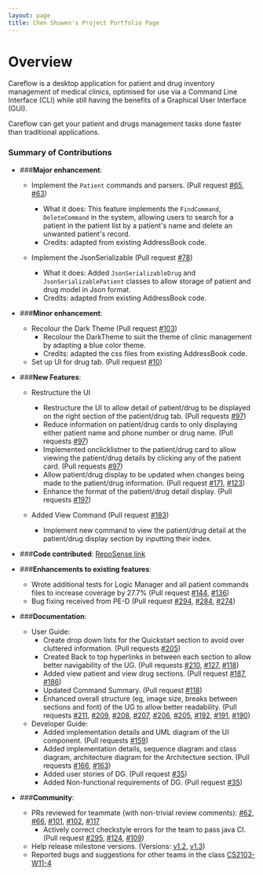 ```yaml
---
layout: page
title: Chen Shuwen's Project Portfolio Page
---
```


# Overview
Careflow is a desktop application for patient and drug inventory management of medical clinics, optimised for use via a Command Line Interface (CLI) while still having the benefits of a Graphical User Interface (GUI).

Careflow can get your patient and drugs management tasks done faster than traditional applications.

### Summary of Contributions

* ###**Major enhancement**:
    * Implement the `Patient` commands and parsers. (Pull request [\#65](https://github.com/AY2223S2-CS2103T-W09-3/tp/pull/65), [\#63](https://github.com/AY2223S2-CS2103T-W09-3/tp/pull/63))
        * What it does: This feature implements the `FindCommand`, `DeleteCommand` in the system, allowing users to search for a patient in the patient list by a patient's name and delete an unwanted patient's record. 
        * Credits: adapted from existing AddressBook code.

    * Implement the JsonSerializable (Pull request [\#78](https://github.com/AY2223S2-CS2103T-W09-3/tp/pull/78))
        * What it does: Added `JsonSerializableDrug` and `JsonSerializablePatient` classes to allow storage of patient and drug model in Json format.
        * Credits: adapted from existing AddressBook code.
      
* ###**Minor enhancement**:
    * Recolour the Dark Theme  (Pull request [\#103](https://github.com/AY2223S2-CS2103T-W09-3/tp/pull/103))
      * Recolour the DarkTheme to suit the theme of clinic management by adapting a blue color theme.
      * Credits: adapted the css files from existing AddressBook code.
    * Set up UI for drug tab. (Pull request [\#10](https://github.com/AY2223S2-CS2103T-W09-3/tp/pull/10))
      
* ###**New Features**:
  * Restructure the UI 
    * Restructure the UI to allow detail of patient/drug to be displayed on the right section of the patient/drug tab. (Pull requests [\#97](https://github.com/AY2223S2-CS2103T-W09-3/tp/pull/97/files))
    * Reduce information on patient/drug cards to only displaying either patient name and phone number or drug name. (Pull requests [\#97](https://github.com/AY2223S2-CS2103T-W09-3/tp/pull/97/files))
    * Implemented onclicklistner to the patient/drug card to allow viewing the patient/drug details by clicking any of the patient card. (Pull requests [\#97](https://github.com/AY2223S2-CS2103T-W09-3/tp/pull/97/files))
    * Allow patient/drug display to be updated when changes being made to the patient/drug information. (Pull request [\#171](https://github.com/AY2223S2-CS2103T-W09-3/tp/pull/171), [\#123](https://github.com/AY2223S2-CS2103T-W09-3/tp/pull/123))
    * Enhance the format of the patient/drug detail display. (Pull requests [\#197](https://github.com/AY2223S2-CS2103T-W09-3/tp/pull/197/files))
    
  * Added View Command (Pull request [\#183](https://github.com/AY2223S2-CS2103T-W09-3/tp/pull/183))
    * Implement new command to view the patient/drug detail at the patient/drug display section by inputting their index. 
    
* ###**Code contributed**: [RepoSense link](https://nus-cs2103-ay2223s2.github.io/tp-dashboard/?search=cshuwen&breakdown=true)

* ###**Enhancements to existing features**:
    * Wrote additional tests for Logic Manager and all patient commands files to increase coverage by 27.7% (Pull request [\#144](https://github.com/AY2223S2-CS2103T-W09-3/tp/pull/144),  [\#136](https://github.com/AY2223S2-CS2103T-W09-3/tp/pull/136))
    * Bug fixing received from PE-D (Pull request [\#294](https://github.com/AY2223S2-CS2103T-W09-3/tp/pull/294), [\#284](https://github.com/AY2223S2-CS2103T-W09-3/tp/pull/284), [\#274](https://github.com/AY2223S2-CS2103T-W09-3/tp/pull/274))

* ###**Documentation**:
    * User Guide:
        * Create drop down lists for the Quickstart section to avoid over cluttered information. (Pull requests [\#205](https://github.com/AY2223S2-CS2103T-W09-3/tp/pull/205/files))
        * Created Back to top hyperlinks in between each section to allow better navigability of the UG. (Pull requests [\#210](https://github.com/AY2223S2-CS2103T-W09-3/tp/pull/210), [\#127](https://github.com/AY2223S2-CS2103T-W09-3/tp/pull/127), [\#118](https://github.com/AY2223S2-CS2103T-W09-3/tp/pull/118)) 
        * Added view patient and view drug sections. (Pull request [\#187](https://github.com/AY2223S2-CS2103T-W09-3/tp/pull/187), [\#186](https://github.com/AY2223S2-CS2103T-W09-3/tp/pull/186))
        * Updated Command Summary. (Pull request [\#118](https://github.com/AY2223S2-CS2103T-W09-3/tp/pull/118))
        * Enhanced overall structure (eg, image size, breaks between sections and font) of the UG to allow better readability. (Pull requests [\#211](https://github.com/AY2223S2-CS2103T-W09-3/tp/pull/211), [\#209](https://github.com/AY2223S2-CS2103T-W09-3/tp/pull/209), [\#208](https://github.com/AY2223S2-CS2103T-W09-3/tp/pull/208), [\#207](https://github.com/AY2223S2-CS2103T-W09-3/tp/pull/207), [\#206](https://github.com/AY2223S2-CS2103T-W09-3/tp/pull/206), [\#205](https://github.com/AY2223S2-CS2103T-W09-3/tp/pull/205), [\#192](https://github.com/AY2223S2-CS2103T-W09-3/tp/pull/192), [\#191](https://github.com/AY2223S2-CS2103T-W09-3/tp/pull/191), [\#190](https://github.com/AY2223S2-CS2103T-W09-3/tp/pull/190))
    * Developer Guide:
      * Added implementation details and UML diagram of the UI component. (Pull requests [\#159](https://github.com/AY2223S2-CS2103T-W09-3/tp/pull/159))
      * Added implementation details, sequence diagram and class diagram, architecture diagram for the Architecture section. (Pull requests [\#166](https://github.com/AY2223S2-CS2103T-W09-3/tp/pull/166), [\#163](https://github.com/AY2223S2-CS2103T-W09-3/tp/pull/163))
      * Added user stories of DG. (Pull request [\#35](https://github.com/AY2223S2-CS2103T-W09-3/tp/pull/35))
      * Added Non-functional requirements of DG. (Pull request [\#35](https://github.com/AY2223S2-CS2103T-W09-3/tp/pull/35))

* ###**Community**:
    * PRs reviewed for teammate (with non-trivial review comments): [\#62](https://github.com/AY2223S2-CS2103T-W09-3/tp/pull/62), [\#66](https://github.com/AY2223S2-CS2103T-W09-3/tp/pull/66), [\#101](https://github.com/AY2223S2-CS2103T-W09-3/tp/pull/101), [\#102](https://github.com/AY2223S2-CS2103T-W09-3/tp/pull/102),  [\#117](https://github.com/AY2223S2-CS2103T-W09-3/tp/pull/117)
      * Actively correct checkstyle errors for the team to pass java CI. (Pull request [\#295](https://github.com/AY2223S2-CS2103T-W09-3/tp/pull/295),  [\#124](https://github.com/AY2223S2-CS2103T-W09-3/tp/pull/124), [\#109](https://github.com/AY2223S2-CS2103T-W09-3/tp/pull/109))
    * Help release milestone versions. (Versions: [v1.2](https://github.com/AY2223S2-CS2103T-W09-3/tp/releases/tag/v1.2), [v1.3](https://github.com/AY2223S2-CS2103T-W09-3/tp/releases/tag/v1.3))
    * Reported bugs and suggestions for other teams in the class [CS2103-W11-4](https://github.com/cshuwen/ped/issues)
